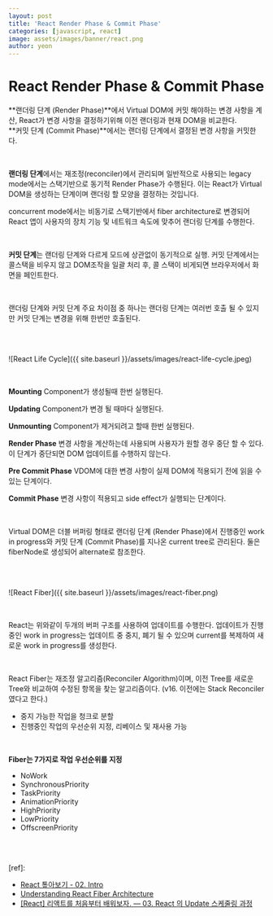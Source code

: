```yaml
---
layout: post
title: 'React Render Phase & Commit Phase'
categories: [javascript, react]
image: assets/images/banner/react.png
author: yeon
---
```


# React Render Phase & Commit Phase

**랜더링 단계 (Render Phase)**에서 Virtual DOM에 커밋 해야하는 변경 사항을 계산, React가 변경 사항을 결정하기위해 이전 랜더링과 현재 DOM을 비교한다. <br>
**커밋 단계 (Commit Phase)**에서는 랜더링 단계에서 결정된 변경 사항을 커밋한다.

<br>

**랜더링 단계**에서는 재조정(reconciler)에서 관리되며 일반적으로 사용되는 legacy mode에서는 스택기반으로 동기적 Render Phase가 수행된다. 이는 React가 Virtual DOM을 생성하는 단계이며 랜더링 할 모양을 결정하는 것입니다. <br>

concurrent mode에서는 비동기로 스택기반에서 fiber architecture로 변경되어 React 앱이 사용자의 장치 기능 및 네트워크 속도에 맞추어 랜더링 단계를 수행한다. <br>

<br>

**커밋 단계**는 랜더링 단계와 다르게 모드에 상관없이 동기적으로 실행. 커밋 단계에서는 콜스택을 비우지 않고 DOM조작을 일괄 처리 후, 콜 스택이 비게되면 브라우저에서 화면을 페인트한다. <br>

<br>

랜더링 단계와 커밋 단계 주요 차이점 중 하나는 랜더링 단계는 여러번 호출 될 수 있지만 커밋 단계는 변경을 위해 한번만 호출된다. <br>

<br><br>

![React Life Cycle]({{ site.baseurl }}/assets/images/react-life-cycle.jpeg)

<br>

**Mounting**
Component가 생성될때 한번 실행된다. <br>

**Updating**
Component가 변경 될 때마다 실행된다. <br>

**Unmounting**
Component가 제거되려고 할때 한번 실행된다. <br>

**Render Phase**
변경 사항을 계산하는데 사용되며 사용자가 원할 경우 중단 할 수 있다. 이 단계가 중단되면 DOM 업데이트를 수행하지 않는다. <br>

**Pre Commit Phase**
VDOM에 대한 변경 사항이 실제 DOM에 적용되기 전에 읽을 수 있는 단계이다. <br>

**Commit Phase**
변경 사항이 적용되고 side effect가 실행되는 단계이다. <br>

<br>

Virtual DOM은 더블 버퍼링 형태로 랜더링 단계 (Render Phase)에서 진행중인 work in progress와 커밋 단계 (Commit Phase)를 지나온 current tree로 관리된다. 둘은 fiberNode로 생성되어 alternate로 참조한다. <br>

<br><br>


![React Fiber]({{ site.baseurl }}/assets/images/react-fiber.png)

<br>

React는 위와같이 두개의 버퍼 구조를 사용하여 업데이트를 수행한다. 업데이트가 진행중인 work in progress는 업데이트 중 중지, 폐기 될 수 있으며 current를 복제하여 새로운 work in progress를 생성한다. <br>

<br>

React Fiber는 재조정 알고리즘(Reconciler Algorithm)이며, 이전 Tree를 새로운 Tree와 비교하여 수정된 항목을 찾는 알고리즘이다. (v16. 이전에는 Stack Reconciler 였다고 한다.) <br>
- 중지 가능한 작업을 청크로 분할
- 진행중인 작업의 우선순위 지정, 리베이스 및 재사용 가능

<br>

**Fiber는 7가지로 작업 우선순위를 지정**

- NoWork
- SynchronousPriority
- TaskPriority
- AnimationPriority
- HighPriority
- LowPriority
- OffscreenPriority


<br><br>

[ref]: 
- [React 톺아보기 - 02. Intro](https://kimsangyeon.github.io/javascript/2020/04/02/javascript-coroutine-event-loop.html)
- [Understanding React Fiber Architecture](https://dzone.com/articles/understanding-of-react-fiber-architecture)
- [[React] 리액트를 처음부터 배워보자. — 03. React 의 Update 스케줄링 과정](https://medium.com/react-native-seoul/react-%EB%A6%AC%EC%95%A1%ED%8A%B8%EB%A5%BC-%EC%B2%98%EC%9D%8C%EB%B6%80%ED%84%B0-%EB%B0%B0%EC%9B%8C%EB%B3%B4%EC%9E%90-03-react-%EC%9D%98-reconciliation-%EA%B3%BC%EC%A0%95-2e6fb59c0c2d)

<br><br><br>

